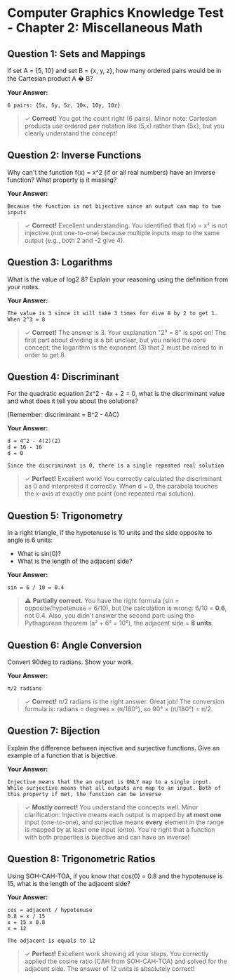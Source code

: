 # Computer Graphics Knowledge Test - Chapter 2: Miscellaneous Math

## Question 1: Sets and Mappings

If set A = {5, 10} and set B = {x, y, z}, how many ordered pairs would be in the Cartesian product A � B?

**Your Answer:**

```
6 pairs: {5x, 5y, 5z, 10x, 10y, 10z}
```

> ✓ **Correct!** You got the count right (6 pairs). Minor note: Cartesian products use ordered pair notation like (5,x) rather than {5x}, but you clearly understand the concept!

## Question 2: Inverse Functions

Why can't the function f(x) = x^2 (if or all real numbers) have an inverse function? What property is it missing?

**Your Answer:**

```
Because the function is not bijective since an output can map to two inputs
```

> ✓ **Correct!** Excellent understanding. You identified that f(x) = x² is not injective (not one-to-one) because multiple inputs map to the same output (e.g., both 2 and -2 give 4).

## Question 3: Logarithms

What is the value of log2 8? Explain your reasoning using the definition from your notes.

**Your Answer:**

```
The value is 3 since it will take 3 times for dive 8 by 2 to get 1. When 2^3 = 8
```

> ✓ **Correct!** The answer is 3. Your explanation "2³ = 8" is spot on! The first part about dividing is a bit unclear, but you nailed the core concept: the logarithm is the exponent (3) that 2 must be raised to in order to get 8.

## Question 4: Discriminant

For the quadratic equation 2x^2 - 4x + 2 = 0, what is the discriminant value and what does it tell you about the solutions?

(Remember: discriminant = B^2 - 4AC)

**Your Answer:**

```
d = 4^2 - 4(2)(2)
d = 16 - 16
d = 0

Since the discriminant is 0, there is a single repeated real solution

```

> ✓ **Perfect!** Excellent work! You correctly calculated the discriminant as 0 and interpreted it correctly. When d = 0, the parabola touches the x-axis at exactly one point (one repeated real solution).

## Question 5: Trigonometry

In a right triangle, if the hypotenuse is 10 units and the side opposite to angle is 6 units:

- What is sin(0)?
- What is the length of the adjacent side?

**Your Answer:**

```
sin = 6 / 10 = 0.4

```

> ⚠ **Partially correct.** You have the right formula (sin = opposite/hypotenuse = 6/10), but the calculation is wrong: 6/10 = **0.6**, not 0.4. Also, you didn't answer the second part: using the Pythagorean theorem (a² + 6² = 10²), the adjacent side = **8 units**.

## Question 6: Angle Conversion

Convert 90deg to radians. Show your work.

**Your Answer:**

```
π/2 radians
```

> ✓ **Correct!** π/2 radians is the right answer. Great job! The conversion formula is: radians = degrees × (π/180°), so 90° × (π/180°) = π/2.

## Question 7: Bijection

Explain the difference between injective and surjective functions. Give an example of a function that is bijective.

**Your Answer:**

```
Injective means that the an output is ONLY map to a single input. While surjective means that all outputs are map to an input. Both of this property if met, the function can be inverse
```

> ✓ **Mostly correct!** You understand the concepts well. Minor clarification: Injective means each output is mapped by **at most one** input (one-to-one), and surjective means **every** element in the range is mapped by at least one input (onto). You're right that a function with both properties is bijective and can have an inverse!

## Question 8: Trigonometric Ratios

Using SOH-CAH-TOA, if you know that cos(0) = 0.8 and the hypotenuse is 15, what is the length of the adjacent side?

**Your Answer:**

```
cos = adjacent / hypotenuse
0.8 = x / 15
x = 15 x 0.8
x = 12

The adjacent is equals to 12

```

> ✓ **Perfect!** Excellent work showing all your steps. You correctly applied the cosine ratio (CAH from SOH-CAH-TOA) and solved for the adjacent side. The answer of 12 units is absolutely correct!
